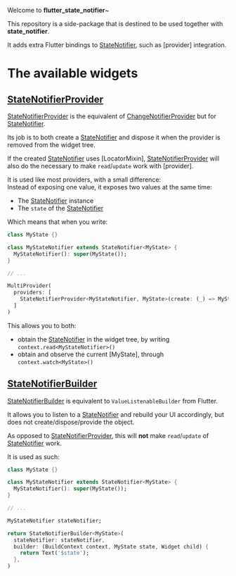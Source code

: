 Welcome to **flutter_state_notifier**~

This repository is a side-package that is destined to be used together with **state_notifier**.

It adds extra Flutter bindings to [StateNotifier], such as [provider] integration.

# The available widgets

## [StateNotifierProvider]

[StateNotifierProvider] is the equivalent of [ChangeNotifierProvider] but for
[StateNotifier].

Its job is to both create a [StateNotifier] and dispose it when the provider
is removed from the widget tree.

If the created [StateNotifier] uses [LocatorMixin], [StateNotifierProvider] will
also do the necessary to make `read`/`update` work with [provider].

It is used like most providers, with a small difference:\
Instead of exposing one value, it exposes two values at the same time:

- The [StateNotifier] instance
- The `state` of the [StateNotifier]

Which means that when you write:

```dart
class MyState {}

class MyStateNotifier extends StateNotifier<MyState> {
  MyStateNotifier(): super(MyState());
}

// ...

MultiProvider(
  providers: [
    StateNotifierProvider<MyStateNotifier, MyState>(create: (_) => MyStateNotifier()).
  ]
)
```

This allows you to both:

- obtain the [StateNotifier] in the widget tree, by writing `context.read<MyStateNotifier>()`
- obtain and observe the current [MyState], through `context.watch<MyState>()`

## [StateNotifierBuilder]

[StateNotifierBuilder] is equivalent to `ValueListenableBuilder` from Flutter.

It allows you to listen to a [StateNotifier] and rebuild your UI accordingly, but
does not create/dispose/provide the object.

As opposed to [StateNotifierProvider], this will **not** make `read`/`update` of
[StateNotifier] work.

It is used as such:

```dart
class MyState {}

class MyStateNotifier extends StateNotifier<MyState> {
  MyStateNotifier(): super(MyState());
}

// ...

MyStateNotifier stateNotifier;

return StateNotifierBuilder<MyState>(
  stateNotifier: stateNotifier,
  builder: (BuildContext context, MyState state, Widget child) {
    return Text('$state');
  },
)
```

[changenotifierprovider]: https://pub.dev/documentation/provider/latest/provider/ChangeNotifierProvider-class.html
[statenotifier]: https://pub.dev/documentation/state_notifier/latest/state_notifier/StateNotifier-class.html
[statenotifierprovider]: https://pub.dev/documentation/flutter_state_notifier/latest/flutter_state_notifier/StateNotifierProvider-class.html
[statenotifierbuilder]: https://pub.dev/documentation/flutter_state_notifier/latest/flutter_state_notifier/StateNotifierBuilder-class.html
